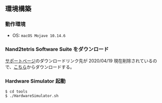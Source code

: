 ## 環境構築

### 動作環境

* OS: `macOS Mojave 10.14.6`

### Nand2tetris Software Suite をダウンロード

[サポートページ](https://www.nand2tetris.org/software)のダウンロードリンク先が 2020/04/19 現在削除されているので、[こちら](http://people.uncw.edu/tompkinsj/242/Nand2TetrisProjects/mac_guide.html)からダウンロードする。

### Hardware Simulator 起動

```
$ cd tools
$ ./HardwareSimulator.sh
```

